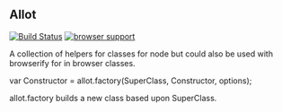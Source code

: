 Allot
-----

[![Build Status](https://travis-ci.org/jonathanKingston/allot.png?branch=master)](https://travis-ci.org/jonathanKingston/allot)
[![browser support](http://ci.testling.com/jonathanKingston/allot.png)](http://ci.testling.com/jonathanKingston/allot)

A collection of helpers for classes for node but could also be used with browserify for in browser classes.

var Constructor = allot.factory(SuperClass, Constructor, options);


allot.factory builds a new class based upon SuperClass.
